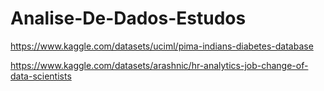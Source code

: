 # Analise-De-Dados-Estudos

https://www.kaggle.com/datasets/uciml/pima-indians-diabetes-database

https://www.kaggle.com/datasets/arashnic/hr-analytics-job-change-of-data-scientists
